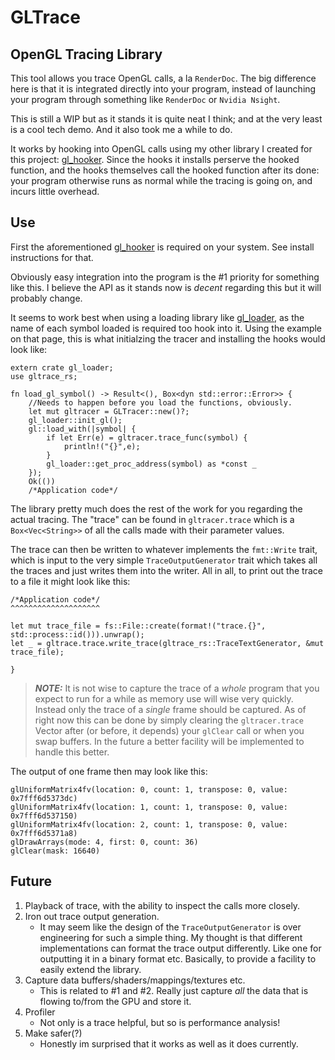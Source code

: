 # GLTrace

## OpenGL Tracing Library

This tool allows you trace OpenGL calls, a la `RenderDoc`. The big difference here is that it is integrated directly into your program, instead of launching your program through something like `RenderDoc` or `Nvidia Nsight`. 

This is still a WIP but as it stands it is quite neat I think; and at the very least is a cool tech demo. And it also took me a while to do.

It works by hooking into OpenGL calls using my other library I created for this project: [gl_hooker](https://github.com/lappn99/gl_hooker). Since the hooks it installs perserve the hooked function, and the hooks themselves call the hooked function after its done: your program otherwise runs as normal while the tracing is going on, and incurs little overhead.

## Use

First the aforementioned [gl_hooker](https://github.com/lappn99/gl_hooker) is required on your system. See install instructions for that. 

Obviously easy integration into the program is the #1 priority for something like this. I believe the API as it stands now is *decent* regarding this but it will probably change.

It seems to work best when using a loading library like [gl_loader](https://github.com/maeln/gl_loader), as the name of each symbol loaded is required too hook into it. Using the example on that page, this is what initialzing the tracer and installing the hooks would look like:

```
extern crate gl_loader;
use gltrace_rs;

fn load_gl_symbol() -> Result<(), Box<dyn std::error::Error>> {
    //Needs to happen before you load the functions, obviously.
    let mut gltracer = GLTracer::new()?;
    gl_loader::init_gl();
    gl::load_with(|symbol| {
        if let Err(e) = gltracer.trace_func(symbol) {
            println!("{}",e);
        }
        gl_loader::get_proc_address(symbol) as *const _
    });
    Ok(())
    /*Application code*/

```
The library pretty much does the rest of the work for you regarding the actual tracing. The "trace" can be found in `gltracer.trace` which is a `Box<Vec<String>>` of all the calls made with their parameter values.

The trace can then be written to whatever implements the `fmt::Write` trait, which is input to the very simple `TraceOutputGenerator` trait which takes all the traces and just writes them into the writer. All in all, to print out the trace to a file it might look like this:

```
/*Application code*/
^^^^^^^^^^^^^^^^^^^^

let mut trace_file = fs::File::create(format!("trace.{}", std::process::id())).unwrap();
let _ = gltrace.trace.write_trace(gltrace_rs::TraceTextGenerator, &mut trace_file);

}
```

> **_NOTE:_**  It is not wise to capture the trace of a *whole* program that you expect to run for a while as memory use will wise very quickly. Instead only the trace of a *single* frame should be captured. As of right now this can be done by simply clearing the `gltracer.trace` Vector after (or before, it depends) your `glClear` call or when you swap buffers. In the future a better facility will be implemented to handle this better. 

The output of one frame then may look like this:
```
glUniformMatrix4fv(location: 0, count: 1, transpose: 0, value: 0x7fff6d5373dc)
glUniformMatrix4fv(location: 1, count: 1, transpose: 0, value: 0x7fff6d537150)
glUniformMatrix4fv(location: 2, count: 1, transpose: 0, value: 0x7fff6d5371a8)
glDrawArrays(mode: 4, first: 0, count: 36)
glClear(mask: 16640)
```

## Future

1. Playback of trace, with the ability to inspect the calls more closely. 
2. Iron out trace output generation. 
    * It may seem like the design of the `TraceOutputGenerator` is over engineering for such a simple thing. My thought is that different implementations can format the trace output differently. Like one for outputting it in a binary format etc. Basically, to provide a facility to easily extend the library.
3. Capture data buffers/shaders/mappings/textures etc.
    * This is related to #1 and #2. Really just capture *all* the data that is flowing to/from the GPU and store it.
4. Profiler
    * Not only is a trace helpful, but so is performance analysis!
5. Make safer(?)
    * Honestly im surprised that it works as well as it does currently. 

